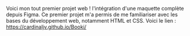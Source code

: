 Voici mon tout premier projet web ! l'intégration d'une maquette complète depuis Figma. Ce premier projet m'a permis de me familiariser avec les bases du développement web, notamment HTML et CSS.
Voici le lien : https://cardinaljv.github.io/Booki/
